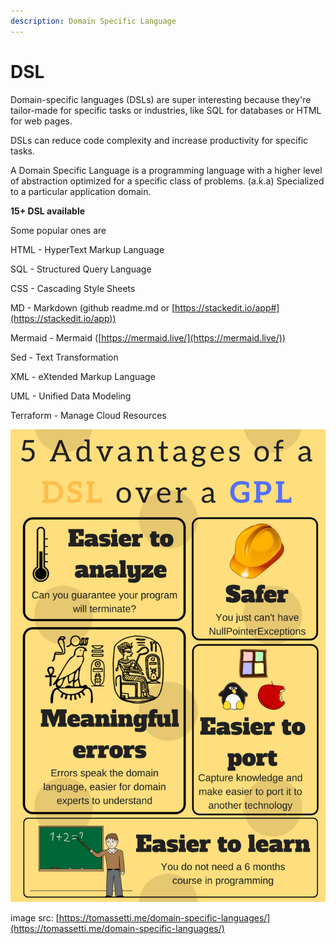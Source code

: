 ```yaml
---
description: Domain Specific Language
---
```


# DSL

Domain-specific languages (DSLs) are super interesting because they're tailor-made for specific tasks or industries, like SQL for databases or HTML for web pages.

DSLs can reduce code complexity and increase productivity for specific tasks.

A Domain Specific Language is a programming language with a higher level of abstraction optimized for a specific class of problems. (a.k.a) Specialized to a particular application domain.

**15+ DSL available**&#x20;

Some popular ones are

HTML - HyperText Markup Language

SQL - Structured Query Language

CSS - Cascading Style Sheets

MD - Markdown (github readme.md or [https://stackedit.io/app#](https://stackedit.io/app))

Mermaid - Mermaid  ([https://mermaid.live/](https://mermaid.live/))

Sed - Text Transformation

XML - eXtended Markup Language

UML - Unified Data Modeling

Terraform - Manage Cloud Resources

<img src="../../assets/dsl_over_gpl.png" alt="" data-size="original">

image src: [https://tomassetti.me/domain-specific-languages/](https://tomassetti.me/domain-specific-languages/)

